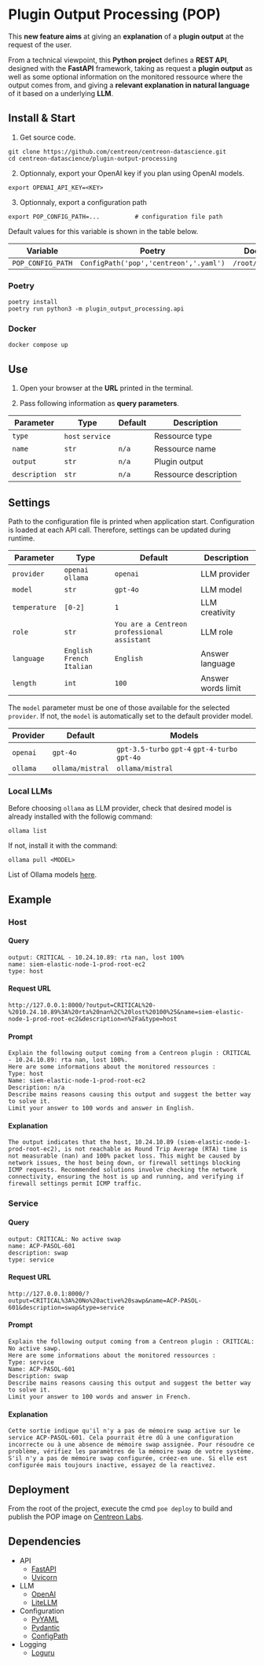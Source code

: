 # **P**lugin **O**utput **P**rocessing (POP)


This **new feature aims** at giving an **explanation** of a **plugin output** at the request of the user.

From a technical viewpoint, this **Python project** defines a **REST API**, designed with the **FastAPI** framework, taking as request a **plugin output** as well as some optional information on the monitored ressource where the output comes from, and giving a **relevant explanation in natural language** of it based on a underlying **LLM**. 

## Install & Start

1. Get source code.
```
git clone https://github.com/centreon/centreon-datascience.git
cd centreon-datascience/plugin-output-processing
```

2. Optionnaly, export your OpenAI key if you plan using OpenAI models.
```
export OPENAI_API_KEY=<KEY>
```

3. Optionnaly, export a configuration path
```
export POP_CONFIG_PATH=...          # configuration file path
````

Default values for this variable is shown in the table below.

| Variable         | Poetry                                 | Docker Compose           |
|------------------|----------------------------------------|--------------------------|
|`POP_CONFIG_PATH` | `ConfigPath('pop','centreon','.yaml')` | `/root/.pop/config.yaml` |

### Poetry

```
poetry install 
poetry run python3 -m plugin_output_processing.api
```

### Docker

```
docker compose up
```

## Use

1. Open your browser at the **URL** printed in the terminal.

2. Pass following information as **query parameters**.

| Parameter    | Type             | Default  | Description           |
|--------------|------------------|----------|-----------------------|
| `type`       | `host` `service` |          | Ressource type        |
| `name`       | `str`            | `n/a`    | Ressource name        |
| `output`     | `str`            | `n/a`    | Plugin output         |
| `description`| `str`            | `n/a`    | Ressource description |
 

## Settings

Path to the configuration file is printed when application start.
Configuration is loaded at each API call. Therefore, settings can be updated during runtime. 


| Parameter     | Type                         | Default                                     | Description        |
|---------------|------------------------------|---------------------------------------------|--------------------|
| `provider`    | `openai` `ollama`            | `openai`                                    | LLM provider       |
| `model`       | `str`                        | `gpt-4o`                                    | LLM model          |
| `temperature` | `[0-2]`                      | `1`                                         | LLM creativity     |
| `role`        | `str`                        | `You are a Centreon professional assistant` | LLM role           |
| `language`    | `English` `French` `Italian` | `English`                                   | Answer language    |
| `length`      | `int`                        | `100`                                       | Answer words limit |

The `model` parameter must be one of those available for the selected `provider`.
If not, the `model` is automatically set to the default provider model.

| Provider | Default          | Models                                         |
|----------|------------------|------------------------------------------------|
| `openai` | `gpt-4o`         | `gpt-3.5-turbo` `gpt-4` `gpt-4-turbo` `gpt-4o` |
| `ollama` | `ollama/mistral` | `ollama/mistral`                               |

### Local LLMs

Before choosing `ollama` as LLM provider, check that desired model is already installed with the followig command: 
```
ollama list
``` 

If not, install it with the command:
```
ollama pull <MODEL>
```
List of Ollama models [here](https://ollama.com/library).

## Example

### Host

#### Query
```
output: CRITICAL - 10.24.10.89: rta nan, lost 100%
name: siem-elastic-node-1-prod-root-ec2
type: host
```
#### Request URL   
```
http://127.0.0.1:8000/?output=CRITICAL%20-%2010.24.10.89%3A%20rta%20nan%2C%20lost%20100%25&name=siem-elastic-node-1-prod-root-ec2&description=n%2Fa&type=host
```

#### Prompt
```
Explain the following output coming from a Centreon plugin : CRITICAL - 10.24.10.89: rta nan, lost 100%.
Here are some informations about the monitored ressources :
Type: host
Name: siem-elastic-node-1-prod-root-ec2
Description: n/a
Describe mains reasons causing this output and suggest the better way to solve it.
Limit your answer to 100 words and answer in English.
```

#### Explanation
```
The output indicates that the host, 10.24.10.89 (siem-elastic-node-1-prod-root-ec2), is not reachable as Round Trip Average (RTA) time is not measurable (nan) and 100% packet loss. This might be caused by network issues, the host being down, or firewall settings blocking ICMP requests. Recommended solutions involve checking the network connectivity, ensuring the host is up and running, and verifying if firewall settings permit ICMP traffic.
```

### Service

#### Query
```
output: CRITICAL: No active swap
name: ACP-PASOL-601
description: swap
type: service
```
#### Request URL   
```
http://127.0.0.1:8000/?output=CRITICAL%3A%20No%20active%20sawp&name=ACP-PASOL-601&description=swap&type=service
```

#### Prompt
```
Explain the following output coming from a Centreon plugin : CRITICAL: No active sawp.
Here are some informations about the monitored ressources :
Type: service
Name: ACP-PASOL-601
Description: swap
Describe mains reasons causing this output and suggest the better way to solve it.
Limit your answer to 100 words and answer in French.
```

#### Explanation
```
Cette sortie indique qu'il n'y a pas de mémoire swap active sur le service ACP-PASOL-601. Cela pourrait être dû à une configuration incorrecte ou à une absence de mémoire swap assignée. Pour résoudre ce problème, vérifiez les paramètres de la mémoire swap de votre système. S'il n'y a pas de mémoire swap configurée, créez-en une. Si elle est configurée mais toujours inactive, essayez de la reactivez.
```

## Deployment

From the root of the project, execute the cmd `poe deploy` to build and publish the POP image on [Centreon Labs](https://hub.docker.com/u/centreondocker).

## Dependencies

- API
    - [FastAPI](https://fastapi.tiangolo.com/)
    - [Uvicorn](https://www.uvicorn.org/)
- LLM
    - [OpenAI](https://openai.com/)
    - [LiteLLM](https://litellm.ai/)
- Configuration
    - [PyYAML](https://pyyaml.org/)
    - [Pydantic](https://docs.pydantic.dev/latest/)
    - [ConfigPath](https://pypi.org/project/config-path/)
- Logging
    - [Loguru](https://loguru.readthedocs.io/en/stable/index.html)








